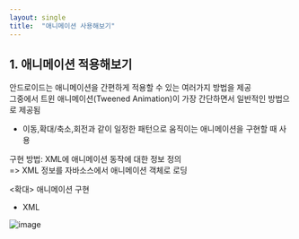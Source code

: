 ```yaml
---
layout: single
title:  "애니메이션 사용해보기"
---
```


## 1. 애니메이션 적용해보기   
안드로이드는 애니메이션을 간편하게 적용할 수 있는 여러가지 방법을 제공    
그중에서 트윈 애니메이션(Tweened Animation)이 가장 간단하면서 일반적인 방법으로 제공됨   
+ 이동,확대/축소,회전과 같이 일정한 패턴으로 움직이는 애니메이션을 구현할 때 사용   

구현 방법: XML에 애니메이션 동작에 대한 정보 정의   
=> XML 정보를 자바소스에서 애니메이션 객체로 로딩   

<확대> 애니메이션 구현   














- XML

![image](https://user-images.githubusercontent.com/73388615/144773258-1e9e781e-c1fd-4f82-9c0a-fd4b37d1a3eb.png)



